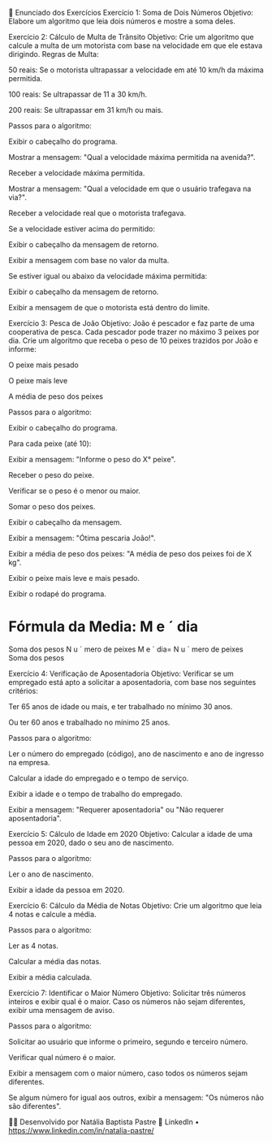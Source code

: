 📝 Enunciado dos Exercícios
Exercício 1: Soma de Dois Números
Objetivo: Elabore um algoritmo que leia dois números e mostre a soma deles.

Exercício 2: Cálculo de Multa de Trânsito
Objetivo: Crie um algoritmo que calcule a multa de um motorista com base na velocidade em que ele estava dirigindo.
Regras de Multa:

50 reais: Se o motorista ultrapassar a velocidade em até 10 km/h da máxima permitida.

100 reais: Se ultrapassar de 11 a 30 km/h.

200 reais: Se ultrapassar em 31 km/h ou mais.

Passos para o algoritmo:

Exibir o cabeçalho do programa.

Mostrar a mensagem: "Qual a velocidade máxima permitida na avenida?".

Receber a velocidade máxima permitida.

Mostrar a mensagem: "Qual a velocidade em que o usuário trafegava na via?".

Receber a velocidade real que o motorista trafegava.

Se a velocidade estiver acima do permitido:

Exibir o cabeçalho da mensagem de retorno.

Exibir a mensagem com base no valor da multa.

Se estiver igual ou abaixo da velocidade máxima permitida:

Exibir o cabeçalho da mensagem de retorno.

Exibir a mensagem de que o motorista está dentro do limite.

Exercício 3: Pesca de João
Objetivo: João é pescador e faz parte de uma cooperativa de pesca. 
Cada pescador pode trazer no máximo 3 peixes por dia. Crie um algoritmo que receba o peso de 10 peixes trazidos por João e informe:

O peixe mais pesado

O peixe mais leve

A média de peso dos peixes

Passos para o algoritmo:

Exibir o cabeçalho do programa.

Para cada peixe (até 10):

Exibir a mensagem: "Informe o peso do X° peixe".

Receber o peso do peixe.

Verificar se o peso é o menor ou maior.

Somar o peso dos peixes.

Exibir o cabeçalho da mensagem.

Exibir a mensagem: "Ótima pescaria João!".

Exibir a média de peso dos peixes: "A média de peso dos peixes foi de X kg".

Exibir o peixe mais leve e mais pesado.

Exibir o rodapé do programa.

Fórmula da Media:
M
e
ˊ
dia
=
Soma dos pesos
N
u
ˊ
mero de peixes
M 
e
ˊ
 dia= 
N 
u
ˊ
 mero de peixes
Soma dos pesos
​
 

Exercício 4: Verificação de Aposentadoria
Objetivo: Verificar se um empregado está apto a solicitar a aposentadoria, com base nos seguintes critérios:

Ter 65 anos de idade ou mais, e ter trabalhado no mínimo 30 anos.

Ou ter 60 anos e trabalhado no mínimo 25 anos.

Passos para o algoritmo:

Ler o número do empregado (código), ano de nascimento e ano de ingresso na empresa.

Calcular a idade do empregado e o tempo de serviço.

Exibir a idade e o tempo de trabalho do empregado.

Exibir a mensagem: "Requerer aposentadoria" ou "Não requerer aposentadoria".

Exercício 5: Cálculo de Idade em 2020
Objetivo: Calcular a idade de uma pessoa em 2020, dado o seu ano de nascimento.

Passos para o algoritmo:

Ler o ano de nascimento.

Exibir a idade da pessoa em 2020.

Exercício 6: Cálculo da Média de Notas
Objetivo: Crie um algoritmo que leia 4 notas e calcule a média.

Passos para o algoritmo:

Ler as 4 notas.

Calcular a média das notas.

Exibir a média calculada.

Exercício 7: Identificar o Maior Número
Objetivo: Solicitar três números inteiros e exibir qual é o maior. Caso os números não sejam diferentes, exibir uma mensagem de aviso.

Passos para o algoritmo:

Solicitar ao usuário que informe o primeiro, segundo e terceiro número.

Verificar qual número é o maior.

Exibir a mensagem com o maior número, caso todos os números sejam diferentes.

Se algum número for igual aos outros, exibir a mensagem: "Os números não são diferentes".

👩‍💻 Desenvolvido por
Natália Baptista Pastre
🔗 LinkedIn •
https://www.linkedin.com/in/natalia-pastre/
